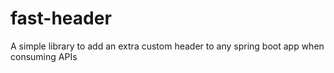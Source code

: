 # fast-header
A simple library to add an extra custom header to any spring boot app when consuming APIs

